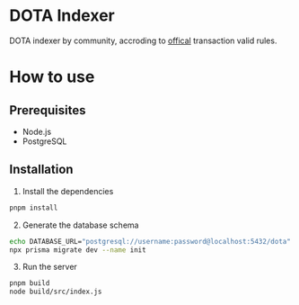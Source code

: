 # DOTA Indexer

DOTA indexer by community, accroding to [offical](https://github.com/DOTA-DOT20/genesis_balance) transaction valid rules.

# How to use

## Prerequisites

- Node.js
- PostgreSQL

## Installation

1. Install the dependencies

```bash
pnpm install
```

2. Generate the database schema

```bash
echo DATABASE_URL="postgresql://username:password@localhost:5432/dota" > .env
npx prisma migrate dev --name init
```

3. Run the server

```bash
pnpm build
node build/src/index.js
```
